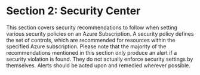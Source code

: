 # Section 2: Security Center

This section covers security recommendations to follow when setting various security policies on an Azure Subscription. A security policy defines the set of controls, which are recommended for resources within the specified Azure subscription. Please note that the majority of the recommendations mentioned in this section only produce an alert if a security violation is found. They do not actually enforce security settings by themselves. Alerts should be acted upon and remedied wherever possible.